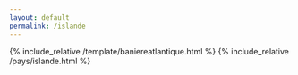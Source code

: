 ```yaml
---
layout: default
permalink: /islande
---
```


{% include_relative /template/baniereatlantique.html %}
{% include_relative /pays/islande.html %}
